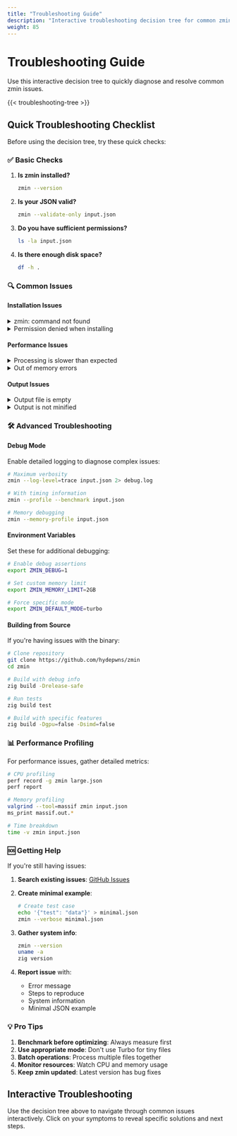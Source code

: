 ```yaml
---
title: "Troubleshooting Guide"
description: "Interactive troubleshooting decision tree for common zmin issues"
weight: 85
---
```


# Troubleshooting Guide

Use this interactive decision tree to quickly diagnose and resolve common zmin issues.

{{< troubleshooting-tree >}}

## Quick Troubleshooting Checklist

Before using the decision tree, try these quick checks:

### ✅ Basic Checks

1. **Is zmin installed?**
   ```bash
   zmin --version
   ```

2. **Is your JSON valid?**
   ```bash
   zmin --validate-only input.json
   ```

3. **Do you have sufficient permissions?**
   ```bash
   ls -la input.json
   ```

4. **Is there enough disk space?**
   ```bash
   df -h .
   ```

### 🔍 Common Issues

#### Installation Issues

<details>
<summary>zmin: command not found</summary>

**Solution:**
1. Ensure zmin is installed: `brew install zmin` or build from source
2. Check if it's in your PATH: `echo $PATH`
3. Add to PATH if needed: `export PATH=$PATH:/path/to/zmin`
</details>

<details>
<summary>Permission denied when installing</summary>

**Solution:**
1. Use a package manager: `brew install zmin`
2. Or install to user directory: `zig build --prefix ~/.local`
3. Add `~/.local/bin` to your PATH
</details>

#### Performance Issues

<details>
<summary>Processing is slower than expected</summary>

**Solutions:**
1. Use appropriate mode:
   - Small files: `zmin -m eco`
   - Large files: `zmin -m turbo`
2. Enable GPU if available: `zmin --gpu`
3. Check system resources: `top` or `htop`
4. Process files in parallel for multiple files
</details>

<details>
<summary>Out of memory errors</summary>

**Solutions:**
1. Use streaming mode: `zmin --streaming`
2. Reduce buffer size: `zmin --buffer-size=10MB`
3. Process in chunks:
   ```bash
   split -b 100M large.json chunk_
   for chunk in chunk_*; do
       zmin "$chunk"
   done
   cat chunk_*.min > result.json
   ```
</details>

#### Output Issues

<details>
<summary>Output file is empty</summary>

**Possible causes:**
1. Input file is empty
2. Write permissions issue
3. Disk full

**Debug:**
```bash
# Check input file
cat input.json | head

# Check permissions
ls -la output-directory/

# Check disk space
df -h .
```
</details>

<details>
<summary>Output is not minified</summary>

**Check:**
1. Correct mode is used (not validation-only)
2. Input is already minified
3. Use verbose output to see what's happening:
   ```bash
   zmin --verbose input.json
   ```
</details>

### 🛠 Advanced Troubleshooting

#### Debug Mode

Enable detailed logging to diagnose complex issues:

```bash
# Maximum verbosity
zmin --log-level=trace input.json 2> debug.log

# With timing information
zmin --profile --benchmark input.json

# Memory debugging
zmin --memory-profile input.json
```

#### Environment Variables

Set these for additional debugging:

```bash
# Enable debug assertions
export ZMIN_DEBUG=1

# Set custom memory limit
export ZMIN_MEMORY_LIMIT=2GB

# Force specific mode
export ZMIN_DEFAULT_MODE=turbo
```

#### Building from Source

If you're having issues with the binary:

```bash
# Clone repository
git clone https://github.com/hydepwns/zmin
cd zmin

# Build with debug info
zig build -Drelease-safe

# Run tests
zig build test

# Build with specific features
zig build -Dgpu=false -Dsimd=false
```

### 📊 Performance Profiling

For performance issues, gather detailed metrics:

```bash
# CPU profiling
perf record -g zmin large.json
perf report

# Memory profiling
valgrind --tool=massif zmin input.json
ms_print massif.out.*

# Time breakdown
time -v zmin input.json
```

### 🆘 Getting Help

If you're still having issues:

1. **Search existing issues**: [GitHub Issues](https://github.com/hydepwns/zmin/issues)

2. **Create minimal example**:
   ```bash
   # Create test case
   echo '{"test": "data"}' > minimal.json
   zmin --verbose minimal.json
   ```

3. **Gather system info**:
   ```bash
   zmin --version
   uname -a
   zig version
   ```

4. **Report issue** with:
   - Error message
   - Steps to reproduce
   - System information
   - Minimal JSON example

### 💡 Pro Tips

1. **Benchmark before optimizing**: Always measure first
2. **Use appropriate mode**: Don't use Turbo for tiny files
3. **Batch operations**: Process multiple files together
4. **Monitor resources**: Watch CPU and memory usage
5. **Keep zmin updated**: Latest version has bug fixes

## Interactive Troubleshooting

Use the decision tree above to navigate through common issues interactively. Click on your symptoms to reveal specific solutions and next steps.